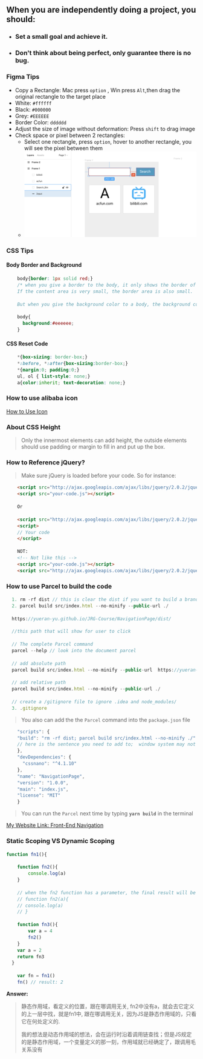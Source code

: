 ## When you are independently doing a project, you should:
- ### Set a small goal and achieve it.
- ### Don't think about being perfect, only guarantee there is no bug.


### Figma Tips
- Copy a Rectangle: Mac press ```option``` , Win press ```Alt```,then drag the original rectangle to the target place
- White: ```#ffffff```
- Black: ```#000000```
- Grey: ```#EEEEEE```
- Border Color: ```dddddd```
- Adjust the size of image without deformation: Press ```shift``` to drag image
- Check space or pixel between 2 rectangles:
  - Select one rectangle, press ```option```, hover to another rectangle, you will see the pixel between them
  - <img src="imgs/check_pixel.png" width="800" alt="check_pixel.png">


### CSS Tips
#### Body Border and Background
```css
    body{border: 1px solid red;}
    /* when you give a border to the body, it only shows the border of the content area.
    If the content area is very small, the border area is also small.

    But when you give the background color to a body, the background color will spread out over the entire webpage.*/

    body{
      background:#eeeeee;
    }
```
#### CSS Reset Code
```CSS
    *{box-sizing: border-box;}
    *:before, *:after{box-sizing:border-box;}
    *{margin:0; padding:0;}
    ul, ol { list-style: none;}
    a{color:inherit; text-decoration: none;}
```

### How to use alibaba icon
  [How to Use Icon](https://www.iconfont.cn/help/detail?spm=a313x.7781069.1998910419.17&helptype=code)

### About CSS Height
> Only the innermost elements can add height, the outside elements should use padding or margin to fill in and put up the box.
>
### How to Reference jQuery?
>Make sure jQuery is loaded before your code. So for instance:
```html
    <script src="http://ajax.googleapis.com/ajax/libs/jquery/2.0.2/jquery.min.js"></script>
    <script src="your-code.js"></script>

    Or

    <script src="http://ajax.googleapis.com/ajax/libs/jquery/2.0.2/jquery.min.js"></script>
    <script>
    // Your code
    </script>

    NOT:
    <!-- Not like this -->
    <script src="your-code.js"></script>
    <script src="http://ajax.googleapis.com/ajax/libs/jquery/2.0.2/jquery.min.js"></script>
```

### How to use Parcel to build the code
```javascript
  1. rm -rf dist // this is clear the dist if you want to build a brand new parcel of your code
  2. parcel build src/index.html --no-minify --public-url ./

  https://yueran-yu.github.io/JRG-Course/NavigationPage/dist/

  //this path that will show for user to click

  // The complete Parcel command
  parcel --help // look into the document parcel

  // add absolute path
  parcel build src/index.html --no-minify --public-url  https://yueran-yu.github.io/JRG-Course/NavigationPage/dist/

  // add relative path
  parcel build src/index.html --no-minify --public-url ./

  // create a /gitignore file to ignore .idea and node_modules/
  3. .gitignore
  ```
  > You also can add the the ```Parcel``` command into the ```package.json``` file
  ```javascript
      "scripts": {
      "build": "rm -rf dist; parcel build src/index.html --no-minify ./"
      // here is the sentence you need to add to;  window system may not support ';' after 'dist'
      },
      "devDependencies": {
        "cssnano": "^4.1.10"
      },
      "name": "NavigationPage",
      "version": "1.0.0",
      "main": "index.js",
      "license": "MIT"
      }
  ```
  > You can run the ```Parcel``` next time by typing **```yarn build```** in the terminal

  [My Website Link: Front-End Navigation](https://yueran-yu.github.io/JRG-Course/NavigationPage/dist/index.html)

### Static Scoping VS Dynamic Scoping
```javascript
function fn1(){

    function fn2(){
        console.log(a)
    }

    // when the fn2 function has a parameter, the final result will be  4
    // function fn2(a){
    // console.log(a)
    // }

    function fn3(){
        var a = 4
        fn2()
    }
    var a = 2
    return fn3
  }

    var fn = fn1()
    fn() // result: 2
```
**Answer:**
> 静态作用域，看定义的位置，跟在哪调用无关, fn2中没有a，就会去它定义的上一层中找，就是fn1中, 跟在哪调用无关，因为JS是静态作用域的，只看它在何处定义的.
>
> 我的想法是动态作用域的想法，会在运行时沿着调用链查找；但是JS规定的是静态作用域，一个变量定义的那一刻，作用域就已经确定了，跟调用毛关系没有





